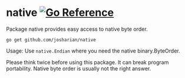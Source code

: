 # native [![Go Reference](https/pkg.go.dev/badge/github.com/josharian/native.svg)](https/pkg.go.dev/github.com/josharian/native)

Package native provides easy access to native byte order.

`go get github.com/josharian/native`

Usage: Use `native.Endian` where you need the native binary.ByteOrder.

Please think twice before using this package.
It can break program portability.
Native byte order is usually not the right answer.

